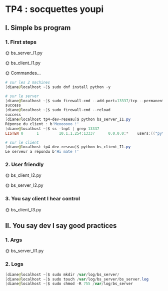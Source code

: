 # TP4 : socquettes youpi

## I. Simple bs program

### 1. First steps

🌞 bs_server_I1.py

🌞 bs_client_I1.py

🌞 Commandes...


```powershell
# sur les 2 machines
[diane@localhost ~]$ sudo dnf install python -y

# sur le server
[diane@localhost ~]$ sudo firewall-cmd --add-port=13337/tcp --permanent
success
[diane@localhost ~]$ sudo firewall-cmd --reload
success
[diane@localhost tp4-dev-reseau]$ python bs_server_I1.py
Réponse du client : b'Meoooooo !'
[diane@localhost ~]$ ss -lnpt | grep 13337
LISTEN 0      1         10.1.1.254:13337      0.0.0.0:*    users:(("python",pid=1417,fd=3))

# sur le client
[diane@localhost tp4-dev-reseau]$ python bs_client_I1.py
Le serveur a répondu b'Hi mate !'
```

### 2. User friendly

🌞 bs_client_I2.py

🌞 bs_server_I2.py

### 3. You say client I hear control

🌞 bs_client_I3.py

## II. You say dev I say good practices

### 1. Args

🌞 bs_server_II1.py

### 2. Logs

```powershell
[diane@localhost ~]$ sudo mkdir /var/log/bs_server/
[diane@localhost ~]$ sudo touch /var/log/bs_server/bs_server.log
[diane@localhost ~]$ sudo chmod -R 755 /var/log/bs_server
```
